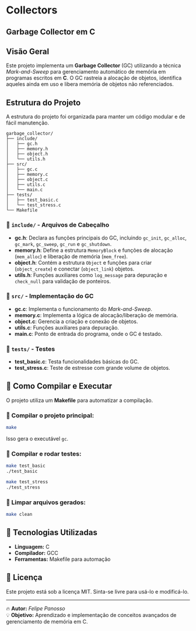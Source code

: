 # Collectors
## Garbage Collector em C

## Visão Geral
Este projeto implementa um **Garbage Collector** (GC) utilizando a técnica *Mark-and-Sweep* para gerenciamento automático de memória em programas escritos em **C**. O GC rastreia a alocação de objetos, identifica aqueles ainda em uso e libera memória de objetos não referenciados.

## Estrutura do Projeto
A estrutura do projeto foi organizada para manter um código modular e de fácil manutenção.

```
garbage_collector/
├── include/
│   ├── gc.h
│   ├── memory.h
│   ├── object.h
│   └── utils.h
├── src/
│   ├── gc.c
│   ├── memory.c
│   ├── object.c
│   ├── utils.c
│   └── main.c
├── tests/
│   ├── test_basic.c
│   └── test_stress.c
└── Makefile
```

### 📂 `include/` - Arquivos de Cabeçalho
- **gc.h**: Declara as funções principais do GC, incluindo `gc_init`, `gc_alloc`, `gc_mark`, `gc_sweep`, `gc_run` e `gc_shutdown`.
- **memory.h**: Define a estrutura `MemoryBlock` e funções de alocação (`mem_alloc`) e liberação de memória (`mem_free`).
- **object.h**: Contém a estrutura `Object` e funções para criar (`object_create`) e conectar (`object_link`) objetos.
- **utils.h**: Funções auxiliares como `log_message` para depuração e `check_null` para validação de ponteiros.

### 📂 `src/` - Implementação do GC
- **gc.c**: Implementa o funcionamento do *Mark-and-Sweep*.
- **memory.c**: Implementa a lógica de alocação/liberação de memória.
- **object.c**: Gerencia a criação e conexão de objetos.
- **utils.c**: Funções auxiliares para depuração.
- **main.c**: Ponto de entrada do programa, onde o GC é testado.

### 📂 `tests/` - Testes
- **test_basic.c**: Testa funcionalidades básicas do GC.
- **test_stress.c**: Teste de estresse com grande volume de objetos.

## 🚀 Como Compilar e Executar
O projeto utiliza um **Makefile** para automatizar a compilação.

### 🔨 Compilar o projeto principal:
```sh
make
```
Isso gera o executável `gc`.

### 🧪 Compilar e rodar testes:
```sh
make test_basic
./test_basic

make test_stress
./test_stress
```

### 🧹 Limpar arquivos gerados:
```sh
make clean
```

## 📌 Tecnologias Utilizadas
- **Linguagem:** C
- **Compilador:** GCC
- **Ferramentas:** Makefile para automação

## 📝 Licença
Este projeto está sob a licença MIT. Sinta-se livre para usá-lo e modificá-lo.

---
🔥 **Autor:** *Felipe Panosso*  
💡 **Objetivo:** Aprendizado e implementação de conceitos avançados de gerenciamento de memória em C.

